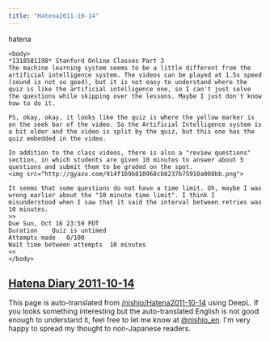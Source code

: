 ```yaml
---
title: "Hatena2011-10-14"
---
```


hatena

```
<body>
*1318581198* Stanford Online Classes Part 3
The machine learning system seems to be a little different from the artificial intelligence system. The videos can be played at 1.5x speed (sound is not so good), but it is not easy to understand where the quiz is like the artificial intelligence one, so I can't just solve the questions while skipping over the lessons. Maybe I just don't know how to do it.

PS, okay, okay, it looks like the quiz is where the yellow marker is on the seek bar of the video. So the Artificial Intelligence system is a bit older and the video is split by the quiz, but this one has the quiz embedded in the video.

In addition to the class videos, there is also a "review questions" section, in which students are given 10 minutes to answer about 5 questions and submit them to be graded on the spot.
<img src="http://gyazo.com/914f1b9b810968cb8237b75910a008bb.png">

It seems that some questions do not have a time limit. Oh, maybe I was wrong earlier about the "10 minute time limit". I think I misunderstood when I saw that it said the interval between retries was 10 minutes.
>>
Due	Sun, Oct 16 23:59 PDT
Duration	Quiz is untimed
Attempts made	0/100
Wait time between attempts	10 minutes
<<
</body>
```


[Hatena Diary 2011-10-14](https://nishiohirokazu.hatenadiary.org/archive/2011/10/14)
---
This page is auto-translated from [/nishio/Hatena2011-10-14](https://scrapbox.io/nishio/Hatena2011-10-14) using DeepL. If you looks something interesting but the auto-translated English is not good enough to understand it, feel free to let me know at [@nishio_en](https://twitter.com/nishio_en). I'm very happy to spread my thought to non-Japanese readers.